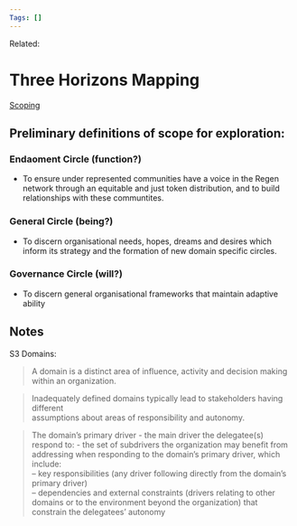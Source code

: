 ```yaml
---
Tags: []
---
```

Related: 
# Three Horizons Mapping

[Scoping](https://resources.h3uni.org/facilitation-guide/scoping/)

## Preliminary definitions of scope for exploration:

### Endaoment Circle (function?)
- To ensure under represented communities have a voice in the Regen network through an equitable and just token distribution, and to build relationships with these communtites. 

### General Circle (being?)
- To discern organisational needs, hopes, dreams and desires which inform its strategy and the formation of new domain specific circles.

### Governance Circle (will?)
- To discern general organisational frameworks that maintain adaptive ability





## Notes
S3 Domains: 
> A domain is a distinct area of influence, activity and decision making  
within an organization. 

> Inadequately defined domains typically lead to stakeholders having different  
assumptions about areas of responsibility and autonomy.

> The domain’s primary driver - the main driver the delegatee(s)  
respond to: 
	- the set of subdrivers the organization may benefit from addressing when responding to the domain’s primary driver, which include:  
		– key responsibilities (any driver following directly from the domain’s primary driver)  
		– dependencies and external constraints (drivers relating to other domains or to the environment beyond the organization) that constrain the delegatees’ autonomy